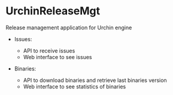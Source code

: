 # UrchinReleaseMgt
Release management application for Urchin engine

- Issues:
  - API to receive issues
  - Web interface to see issues
  
- Binaries:
  - API to download binaries and retrieve last binaries version
  - Web interface to see statistics of binaries
